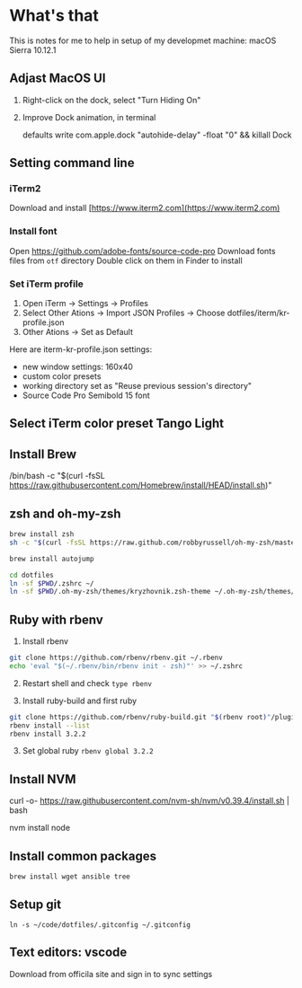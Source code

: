 # What's that

This is notes for me to help in setup of my developmet machine: macOS Sierra 10.12.1

## Adjast MacOS UI

1. Right-click on the dock, select "Turn Hiding On"
2. Improve Dock animation, in terminal

    defaults write com.apple.dock "autohide-delay" -float "0" && killall Dock

## Setting command line

### iTerm2

Download and install [https://www.iterm2.com](https://www.iterm2.com)

### Install font

Open https://github.com/adobe-fonts/source-code-pro
Download fonts files from `otf` directory
Double click on them in Finder to install

### Set iTerm profile

1. Open iTerm -> Settings -> Profiles
2. Select Other Ations -> Import JSON Profiles -> Choose dotfiles/iterm/kr-profile.json
4. Other Ations -> Set as Default

Here are iterm-kr-profile.json settings:

- new window settings: 160x40
- custom color presets
- working directory set as "Reuse previous session's directory"
- Source Code Pro Semibold 15 font

## Select iTerm color preset Tango Light

## Install Brew

/bin/bash -c "$(curl -fsSL https://raw.githubusercontent.com/Homebrew/install/HEAD/install.sh)"

## zsh and oh-my-zsh

```sh
brew install zsh
sh -c "$(curl -fsSL https://raw.github.com/robbyrussell/oh-my-zsh/master/tools/install.sh)"

brew install autojump

cd dotfiles
ln -sf $PWD/.zshrc ~/
ln -sf $PWD/.oh-my-zsh/themes/kryzhovnik.zsh-theme ~/.oh-my-zsh/themes/
```

## Ruby with rbenv

1. Install rbenv

```sh
git clone https://github.com/rbenv/rbenv.git ~/.rbenv
echo 'eval "$(~/.rbenv/bin/rbenv init - zsh)"' >> ~/.zshrc
```

2. Restart shell and check `type rbenv`

3. Install ruby-build and first ruby

```sh
git clone https://github.com/rbenv/ruby-build.git "$(rbenv root)"/plugins/ruby-build
rbenv install --list
rbenv install 3.2.2
```

3. Set global ruby `rbenv global 3.2.2`

## Install NVM

curl -o- https://raw.githubusercontent.com/nvm-sh/nvm/v0.39.4/install.sh | bash

nvm install node

## Install common packages

`brew install wget ansible tree`

## Setup git

`ln -s ~/code/dotfiles/.gitconfig ~/.gitconfig`

## Text editors: vscode

Download from officila site and sign in to sync settings
